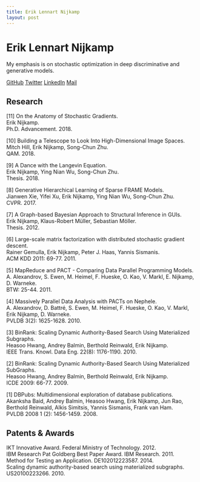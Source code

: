 ```yaml
---
title: Erik Lennart Nijkamp
layout: post
---
```


# Erik Lennart Nijkamp

My emphasis is on stochastic optimization in deep discriminative and generative models.

[GitHub](https://github.com/enijkamp)  [Twitter](https://twitter.com/erik_nijkamp) [LinkedIn](https://www.linkedin.com/in/enijkamp/) [Mail](mailto:erik.nijkamp@gmail.com)

## Research

[11] On the Anatomy of Stochastic Gradients.<br />
Erik Nijkamp.<br />
Ph.D. Advancement. 2018.

[10] Building a Telescope to Look Into High-Dimensional Image Spaces.<br />
Mitch Hill, Erik Nijkamp, Song-Chun Zhu.<br />
QAM. 2018.

[9] A Dance with the Langevin Equation.<br />
Erik Nijkamp, Ying Nian Wu, Song-Chun Zhu.<br />
Thesis. 2018.

[8] Generative Hierarchical Learning of Sparse FRAME Models.<br />
Jianwen Xie, Yifei Xu, Erik Nijkamp, Ying Nian Wu, Song-Chun Zhu.<br />
CVPR. 2017.

[7] A Graph-based Bayesian Approach to Structural Inference in GUIs.<br />
Erik Nijkamp, Klaus-Robert Müller, Sebastian Möller.<br />
Thesis. 2012.

[6] Large-scale matrix factorization with distributed stochastic gradient descent.<br />
Rainer Gemulla, Erik Nijkamp, Peter J. Haas, Yannis Sismanis.<br />
ACM KDD 2011: 69-77. 2011.

[5] MapReduce and PACT - Comparing Data Parallel Programming Models.<br />
A. Alexandrov, S. Ewen, M. Heimel, F. Hueske, O. Kao, V. Markl, E. Nijkamp, D. Warneke.<br />
BTW: 25-44. 2011.

[4] Massively Parallel Data Analysis with PACTs on Nephele.<br />
A. Alexandrov, D. Battré, S. Ewen, M. Heimel, F. Hueske, O. Kao, V. Markl, Erik Nijkamp, D. Warneke.<br />
PVLDB 3(2): 1625-1628. 2010.

[3] BinRank: Scaling Dynamic Authority-Based Search Using Materialized Subgraphs.<br />
Heasoo Hwang, Andrey Balmin, Berthold Reinwald, Erik Nijkamp.<br />
IEEE Trans. Knowl. Data Eng. 22(8): 1176-1190. 2010.

[2] BinRank: Scaling Dynamic Authority-Based Search Using Materialized SubGraphs.<br />
Heasoo Hwang, Andrey Balmin, Berthold Reinwald, Erik Nijkamp.<br />
ICDE 2009: 66-77. 2009.

[1] DBPubs: Multidimensional exploration of database publications.<br />
Akanksha Baid, Andrey Balmin, Heasoo Hwang, Erik Nijkamp, Jun Rao, Berthold Reinwald, Alkis Simitsis, Yannis Sismanis, Frank van Ham.<br />
PVLDB 2008 1 (2): 1456-1459. 2008.

## Patents & Awards
IKT Innovative Award. Federal Ministry of Technology. 2012.<br />
IBM Research Pat Goldberg Best Paper Award. IBM Research. 2011.<br />
Method for Testing an Application. DE102012223587. 2014.<br />
Scaling dynamic authority-based search using materialized subgraphs. US20100223266. 2010.<br />
